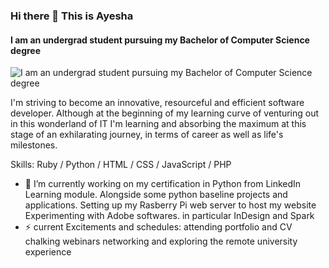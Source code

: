 

### Hi there 👋 This is Ayesha
#### I am an undergrad student pursuing my Bachelor of Computer Science degree
![I am an undergrad student pursuing my Bachelor of Computer Science degree](https://www.dropbox.com/s/yrpytqnnkoiosb3/34778.jpg?dl=0)

I'm striving to become an innovative, resourceful and efficient software developer. Although at the beginning of my learning curve of venturing out in this wonderland of IT I'm learning and absorbing the maximum at this stage of an exhilarating journey, in terms of career as well as life's milestones.

Skills: Ruby / Python / HTML / CSS / JavaScript / PHP

- 🔭 I’m currently working on my certification in Python from LinkedIn Learning module.
                              Alongside some python baseline projects and applications.
                              Setting up my Rasberry Pi web server to host my website
                              Experimenting with Adobe softwares. in particular InDesign and Spark
- ⚡ current Excitements and schedules: attending portfolio and CV chalking webinars
                                        networking and exploring the remote university experience




